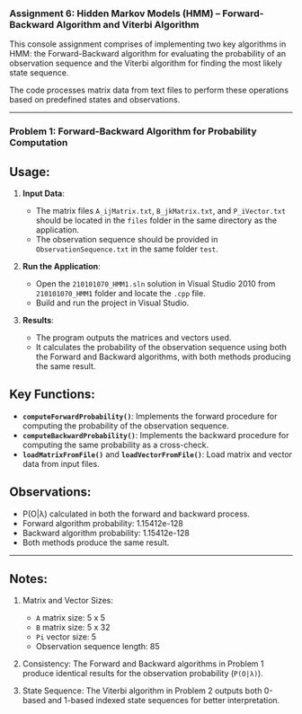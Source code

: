 ### Assignment 6: Hidden Markov Models (HMM) – Forward-Backward Algorithm and Viterbi Algorithm

This console assignment comprises of implementing two key algorithms in HMM: the Forward-Backward algorithm for evaluating the probability of an observation sequence and the Viterbi algorithm for finding the most likely state sequence.

The code processes matrix data from text files to perform these operations based on predefined states and observations.

------------------------------------------------------------------------------------------------------------------------------------------------------------------------------------

### Problem 1: Forward-Backward Algorithm for Probability Computation

## Usage:

1. **Input Data**: 
   - The matrix files `A_ijMatrix.txt`, `B_jkMatrix.txt`, and `P_iVector.txt` should be located in the `files` folder in the same directory as the application.
   - The observation sequence should be provided in `ObservationSequence.txt` in the same folder `test`.

2. **Run the Application**:
   - Open the `210101070_HMM1.sln` solution in Visual Studio 2010 from `210101070_HMM1` folder and locate the `.cpp` file.
   - Build and run the project in Visual Studio.

3. **Results**:
   - The program outputs the matrices and vectors used.
   - It calculates the probability of the observation sequence using both the Forward and Backward algorithms, with both methods producing the same result.

## Key Functions:

- **`computeForwardProbability()`**: Implements the forward procedure for computing the probability of the observation sequence.
- **`computeBackwardProbability()`**: Implements the backward procedure for computing the same probability as a cross-check.
- **`loadMatrixFromFile()`** and **`loadVectorFromFile()`**: Load matrix and vector data from input files.

## Observations:

- P(O|λ) calculated in both the forward and backward process.
- Forward algorithm probability: 1.15412e-128
- Backward algorithm probability: 1.15412e-128
- Both methods produce the same result.

-----------------------------------------------------------------------------------------------------------------------------------------------------------------------------------
## Notes:
1. Matrix and Vector Sizes:
   - `A` matrix size: 5 x 5
   - `B` matrix size: 5 x 32
   - `Pi` vector size: 5
   - Observation sequence length: 85

2. Consistency: The Forward and Backward algorithms in Problem 1 produce identical results for the observation probability (`P(O|λ)`).

3. State Sequence: The Viterbi algorithm in Problem 2 outputs both 0-based and 1-based indexed state sequences for better interpretation.

